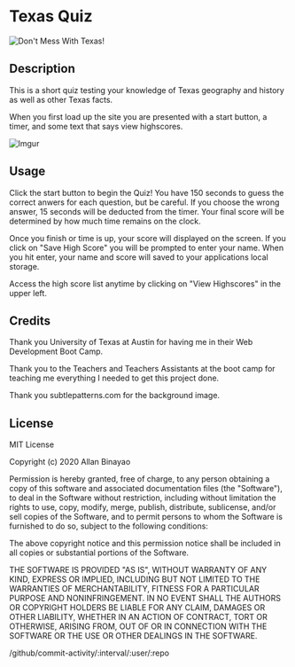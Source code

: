 # Texas Quiz

![Don't Mess With Texas!](https://img.buzzfeed.com/buzzfeed-static/static/2014-04/tmp/webdr06/29/13/6c47aecb557c3fdf0eb04ed0cfa74874-32.jpg)

## Description

This is a short quiz testing your knowledge of Texas geography and history as well as other Texas facts.

When you first load up the site you are presented with a start button, a timer, and some text that says view highscores.

![Imgur](https://i.imgur.com/8I75nCZ.png)

## Usage

Click the start button to begin the Quiz! You have 150 seconds to guess the correct anwers for each question, but be careful.
If you choose the wrong answer, 15 seconds will be deducted from the timer. Your final score will be determined by how much time
remains on the clock.

Once you finish or time is up, your score will displayed on the screen. If you click on "Save High Score" you will be prompted to enter your name.
When you hit enter, your name and score will saved to your applications local storage.

Access the high score list anytime by clicking on "View Highscores" in the upper left.

## Credits

Thank you University of Texas at Austin for having me in their Web Development Boot Camp.

Thank you to the Teachers and Teachers Assistants at the boot camp for teaching me everything I needed to get this project done.

Thank you subtlepatterns.com for the background image.

## License

MIT License

Copyright (c) 2020 Allan Binayao

Permission is hereby granted, free of charge, to any person obtaining a copy
of this software and associated documentation files (the "Software"), to deal
in the Software without restriction, including without limitation the rights
to use, copy, modify, merge, publish, distribute, sublicense, and/or sell
copies of the Software, and to permit persons to whom the Software is
furnished to do so, subject to the following conditions:

The above copyright notice and this permission notice shall be included in all
copies or substantial portions of the Software.

THE SOFTWARE IS PROVIDED "AS IS", WITHOUT WARRANTY OF ANY KIND, EXPRESS OR
IMPLIED, INCLUDING BUT NOT LIMITED TO THE WARRANTIES OF MERCHANTABILITY,
FITNESS FOR A PARTICULAR PURPOSE AND NONINFRINGEMENT. IN NO EVENT SHALL THE
AUTHORS OR COPYRIGHT HOLDERS BE LIABLE FOR ANY CLAIM, DAMAGES OR OTHER
LIABILITY, WHETHER IN AN ACTION OF CONTRACT, TORT OR OTHERWISE, ARISING FROM,
OUT OF OR IN CONNECTION WITH THE SOFTWARE OR THE USE OR OTHER DEALINGS IN THE
SOFTWARE.

/github/commit-activity/:interval/:user/:repo